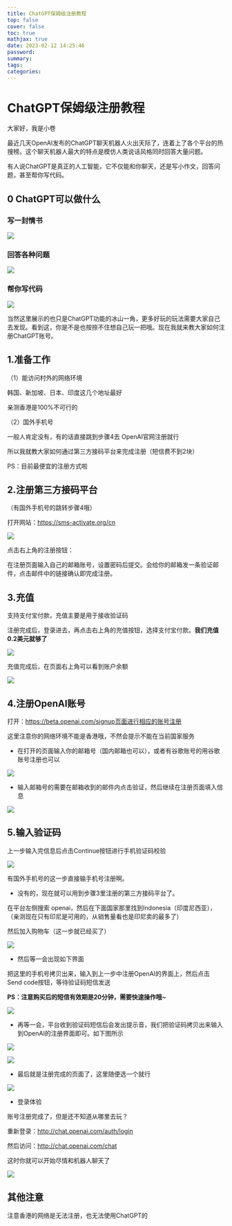 ```yaml
---
title: ChatGPT保姆级注册教程
top: false
cover: false
toc: true
mathjax: true
date: 2023-02-12 14:25:46
password:
summary:
tags:
categories:
---
```

# ChatGPT保姆级注册教程

大家好，我是小卷

最近几天OpenAI发布的ChatGPT聊天机器人火出天际了，连着上了各个平台的热搜榜。这个聊天机器人最大的特点是模仿人类说话风格同时回答大量问题。

有人说ChatGPT是真正的人工智能，它不仅能和你聊天，还是写小作文，回答问题，甚至帮你写代码。

## 0 ChatGPT可以做什么

### 写一封情书

![](https://raw.githubusercontent.com/longbig/hexo-blogs/master/source/img/chatgpt/13.png)

### 回答各种问题

![](https://raw.githubusercontent.com/longbig/hexo-blogs/master/source/img/chatgpt/16.png)

### 帮你写代码

![](https://raw.githubusercontent.com/longbig/hexo-blogs/master/source/img/chatgpt/15.png)

当然这里展示的也只是ChatGPT功能的冰山一角，更多好玩的玩法需要大家自己去发现。看到这，你是不是也按捺不住想自己玩一把哦。现在我就来教大家如何注册ChatGPT账号。

## 1.准备工作

（1）能访问村外的网络环境

韩国、新加坡、日本、印度这几个地址最好

亲测香港是100%不可行的

（2）国外手机号

一般人肯定没有，有的话直接跳到步骤4去 OpenAI官网注册就行

所以我就教大家如何通过第三方接码平台来完成注册（短信费不到2块）

PS：目前最便宜的注册方式啦

## 2.注册第三方接码平台

（有国外手机号的跳转步骤4哦）

打开网站：https://sms-activate.org/cn

![](https://raw.githubusercontent.com/longbig/hexo-blogs/master/source/img/chatgpt/1.png)

点击右上角的注册按钮：

在注册页面输入自己的邮箱账号，设置密码后提交。会给你的邮箱发一条验证邮件，点击邮件中的链接确认即完成注册。

## 3.充值

支持支付宝付款，充值主要是用于接收验证码

注册完成后，登录进去，再点击右上角的充值按钮，选择支付宝付款。**我们充值0.2美元就够了**

![](https://raw.githubusercontent.com/longbig/hexo-blogs/master/source/img/chatgpt/2.png)

充值完成后，在页面右上角可以看到账户余额

![](https://raw.githubusercontent.com/longbig/hexo-blogs/master/source/img/chatgpt/3.png)



## 4.注册OpenAI账号

打开：https://beta.openai.com/signup页面进行相应的账号注册

这里注意你的网络环境不能是香港哦，不然会提示不能在当前国家服务

* 在打开的页面输入你的邮箱号（国内邮箱也可以），或者有谷歌账号的用谷歌账号注册也可以

![](https://raw.githubusercontent.com/longbig/hexo-blogs/master/source/img/chatgpt/4.png)

* 输入邮箱号的需要在邮箱收到的邮件内点击验证，然后继续在注册页面填入信息

![](https://raw.githubusercontent.com/longbig/hexo-blogs/master/source/img/chatgpt/6.png)

## 5.输入验证码

上一步输入完信息后点击Continue按钮进行手机验证码校验

![](https://raw.githubusercontent.com/longbig/hexo-blogs/master/source/img/chatgpt/6_1.png)

有国外手机号的这一步直接输手机号注册啊。

* 没有的，现在就可以用到步骤3里注册的第三方接码平台了。

在平台左侧搜索 openai，然后在下面国家那里找到Indonesia（印度尼西亚），（亲测现在只有印尼是可用的，从销售量看也是印尼卖的最多了）

然后加入购物车（这一步就已经买了）

![](https://raw.githubusercontent.com/longbig/hexo-blogs/master/source/img/chatgpt/7.png)

* 然后等一会出现如下界面

把这里的手机号拷贝出来，输入到上一步中注册OpenAI的界面上，然后点击 Send code按钮，等待验证码短信发送

**PS：注意购买后的短信有效期是20分钟，需要快速操作哦~**

![](https://raw.githubusercontent.com/longbig/hexo-blogs/master/source/img/chatgpt/8.png)

* 再等一会，平台收到验证码短信后会发出提示音，我们把验证码拷贝出来输入到OpenAI的注册界面即可。如下图所示


![](https://raw.githubusercontent.com/longbig/hexo-blogs/master/source/img/chatgpt/10.png)

![](https://raw.githubusercontent.com/longbig/hexo-blogs/master/source/img/chatgpt/9.png)

* 最后就是注册完成的页面了，这里随便选一个就行

![](https://raw.githubusercontent.com/longbig/hexo-blogs/master/source/img/chatgpt/11.png)

* 登录体验

账号注册完成了，但是还不知道从哪里去玩？

重新登录：http://chat.openai.com/auth/login

然后访问：http://chat.openai.com/chat

这时你就可以开始尽情和机器人聊天了

![](https://raw.githubusercontent.com/longbig/hexo-blogs/master/source/img/chatgpt/13.png)

## 其他注意

注意香港的网络是无法注册，也无法使用ChatGPT的